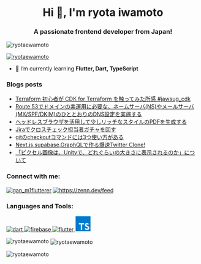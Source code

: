 <h1 align="center">Hi 👋, I'm ryota iwamoto</h1>
<h3 align="center">A passionate frontend developer from Japan!</h3>

<p align="left"> <img src="https://komarev.com/ghpvc/?username=ryotaewamoto&label=Profile%20views&color=0e75b6&style=flat" alt="ryotaewamoto" /> </p>

<p align="left"> <a href="https://github.com/ryo-ma/github-profile-trophy"><img src="https://github-profile-trophy.vercel.app/?username=ryotaewamoto" alt="ryotaewamoto" /></a> </p>

- 🌱 I’m currently learning **Flutter, Dart, TypeScript**

### Blogs posts
<!-- BLOG-POST-LIST:START -->
- [Terraform 初心者が CDK for Terraform を触ってみた所感 #jawsug_cdk](https://zenn.dev/mayforblue/articles/09574f95fdbf69)
- [Route 53でドメインの実運用に必要な、ネームサーバ&lpar;NS&rpar;やメールサーバ&lpar;MX/SPF/DKIM&rpar;のひととおりのDNS設定を実施する](https://zenn.dev/sre_aip_tech/articles/db9d01a4d50158)
- [ヘッドレスブラウザを活用して少しリッチなスタイルのPDFを生成する](https://zenn.dev/moga/articles/gen-rich-pdf-with-headless-browser)
- [Jiraでクロスチェック担当者ガチャを回す](https://zenn.dev/cazziwork/articles/7ec995a6278464)
- [gitのcheckoutコマンドには3つ使い方がある](https://zenn.dev/tekihei2317/articles/bbdaf8173f21c9)
- [Next.js,supabase,GraphQLで作る爆速Twitter Clone!](https://zenn.dev/takpon1751/books/d630fbfa4e03ac)
- [「ピクセル画像は、Unityで、どれぐらいの大きさに表示されるのか」について](https://zenn.dev/ataka/articles/9d20d6c1d85473)
<!-- BLOG-POST-LIST:END -->

<h3 align="left">Connect with me:</h3>
<p align="left">
<a href="https://twitter.com/gan_m1flutterer" target="blank"><img align="center" src="https://raw.githubusercontent.com/rahuldkjain/github-profile-readme-generator/master/src/images/icons/Social/twitter.svg" alt="gan_m1flutterer" height="30" width="40" /></a>
<a href="/https://zenn.dev/ryota_iwamoto/feed" target="blank"><img align="center" src="https://raw.githubusercontent.com/rahuldkjain/github-profile-readme-generator/master/src/images/icons/Social/rss.svg" alt="https://zenn.dev/feed" height="30" width="40" /></a>
</p>

<h3 align="left">Languages and Tools:</h3>
<p align="left"> <a href="https://dart.dev" target="_blank" rel="noreferrer"> <img src="https://www.vectorlogo.zone/logos/dartlang/dartlang-icon.svg" alt="dart" width="40" height="40"/> </a> <a href="https://firebase.google.com/" target="_blank" rel="noreferrer"> <img src="https://www.vectorlogo.zone/logos/firebase/firebase-icon.svg" alt="firebase" width="40" height="40"/> </a> <a href="https://flutter.dev" target="_blank" rel="noreferrer"> <img src="https://www.vectorlogo.zone/logos/flutterio/flutterio-icon.svg" alt="flutter" width="40" height="40"/> </a> <a href="https://www.typescriptlang.org/" target="_blank" rel="noreferrer"> <img src="https://raw.githubusercontent.com/devicons/devicon/master/icons/typescript/typescript-original.svg" alt="typescript" width="40" height="40"/> </a> </p>

<p><img align="left" src="https://github-readme-stats.vercel.app/api/top-langs?username=ryotaewamoto&show_icons=true&locale=en&layout=compact" alt="ryotaewamoto" /></p>

<p>&nbsp;<img align="center" src="https://github-readme-stats.vercel.app/api?username=ryotaewamoto&show_icons=true&locale=en" alt="ryotaewamoto" /></p>

<p><img align="center" src="https://github-readme-streak-stats.herokuapp.com/?user=ryotaewamoto&" alt="ryotaewamoto" /></p>
